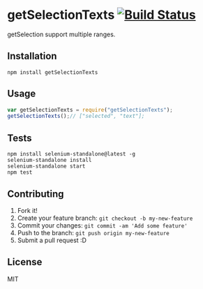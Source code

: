 # getSelectionTexts [![Build Status](https://travis-ci.org/azu/getSelectionTexts.svg?branch=master)](https://travis-ci.org/azu/getSelectionTexts)

getSelection support multiple ranges.

## Installation

    npm install getSelectionTexts

## Usage

```js
var getSelectionTexts = require("getSelectionTexts");
getSelectionTexts();// ["selected", "text"];
```

## Tests

```
npm install selenium-standalone@latest -g
selenium-standalone install
selenium-standalone start
npm test
```

## Contributing

1. Fork it!
2. Create your feature branch: `git checkout -b my-new-feature`
3. Commit your changes: `git commit -am 'Add some feature'`
4. Push to the branch: `git push origin my-new-feature`
5. Submit a pull request :D

## License

MIT